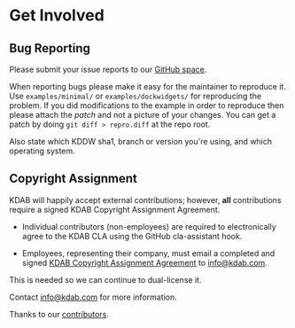 # Get Involved

## Bug Reporting

Please submit your issue reports to our [GitHub space](https://github.com/KDAB/KDDockWidgets/issues).

When reporting bugs please make it easy for the maintainer to reproduce it. Use `examples/minimal/`
or `examples/dockwidgets/` for reproducing the problem. If you did modifications to the example
in order to reproduce then please attach the *patch* and not a picture of your changes. You can
get a patch by doing `git diff > repro.diff` at the repo root.

Also state which KDDW sha1, branch or version you're using, and which operating system.

## Copyright Assignment

KDAB will happily accept external contributions; however, **all** contributions require
a signed KDAB Copyright Assignment Agreement.

- Individual contributors (non-employees) are required to electronically agree to the KDAB CLA
using the GitHub cla-assistant hook.

- Employees, representing their company, must email a completed and signed
[KDAB Copyright Assignment Agreement](https://github.com/KDAB/KDDockWidgets/blob/2.0/docs/KDDockWidgets-CopyrightAssignmentForm.pdf) to info@kdab.com.

This is needed so we can continue to dual-license it.

Contact info@kdab.com for more information.

Thanks to our [contributors](https://raw.githubusercontent.com/KDAB/KDDockWidgets/2.0/CONTRIBUTORS.txt).
